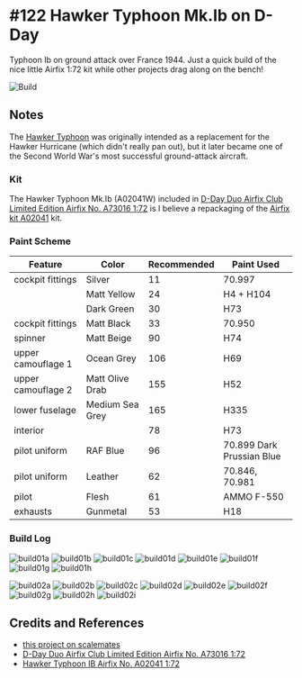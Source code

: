 # #122 Hawker Typhoon Mk.Ib on D-Day

Typhoon Ib on ground attack over France 1944. Just a quick build of the nice little Airfix 1:72 kit while other projects drag along on the bench!

![Build](./assets/MkIb_DDay_build.jpg?raw=true)

## Notes

The [Hawker Typhoon](https://en.wikipedia.org/wiki/Hawker_Typhoon)
was originally intended as a replacement for the Hawker Hurricane (which didn't really pan out), but it later
became one of the Second World War's most successful ground-attack aircraft.

### Kit

The Hawker Typhoon Mk.Ib (A02041W) included in
[D-Day Duo Airfix Club Limited Edition Airfix No. A73016 1:72](https://www.scalemates.com/kits/airfix-a73016-d-day-duo--1514520)
is I believe a repackaging of the
[Airfix kit A02041](https://www.scalemates.com/kits/airfix-a02041-hawker-typhoon-ib--173943)
kit.

### Paint Scheme

| Feature               | Color                | Recommended | Paint Used |
|-----------------------|----------------------|-------------|------------|
| cockpit fittings      | Silver               | 11          | 70.997     |
|                       | Matt Yellow          | 24          | H4 + H104  |
|                       | Dark Green           | 30          | H73        |
| cockpit fittings      | Matt Black           | 33          | 70.950     |
| spinner               | Matt Beige           | 90          | H74        |
| upper camouflage 1    | Ocean Grey           | 106         | H69        |
| upper camouflage 2    | Matt Olive Drab      | 155         | H52        |
| lower fuselage        | Medium Sea Grey      | 165         | H335       |
| interior              |                      | 78          | H73        |
| pilot uniform         | RAF Blue             | 96          | 70.899 Dark Prussian Blue |
| pilot uniform         | Leather              | 62          | 70.846, 70.981           |
| pilot                 | Flesh                | 61          | AMMO F-550    |
| exhausts              | Gunmetal             | 53          | H18           |

### Build Log

![build01a](./assets/build01a.jpg?raw=true)
![build01b](./assets/build01b.jpg?raw=true)
![build01c](./assets/build01c.jpg?raw=true)
![build01d](./assets/build01d.jpg?raw=true)
![build01e](./assets/build01e.jpg?raw=true)
![build01f](./assets/build01f.jpg?raw=true)
![build01g](./assets/build01g.jpg?raw=true)
![build01h](./assets/build01h.jpg?raw=true)

![build02a](./assets/build02a.jpg?raw=true)
![build02b](./assets/build02b.jpg?raw=true)
![build02c](./assets/build02c.jpg?raw=true)
![build02d](./assets/build02d.jpg?raw=true)
![build02e](./assets/build02e.jpg?raw=true)
![build02f](./assets/build02f.jpg?raw=true)
![build02g](./assets/build02g.jpg?raw=true)
![build02h](./assets/build02h.jpg?raw=true)
![build02i](./assets/build02i.jpg?raw=true)

## Credits and References

* [this project on scalemates](https://www.scalemates.com/profiles/mate.php?id=74137&p=projects&project=167755)
* [D-Day Duo Airfix Club Limited Edition Airfix No. A73016 1:72](https://www.scalemates.com/kits/airfix-a73016-d-day-duo--1514520)
* [Hawker Typhoon IB Airfix No. A02041 1:72](https://www.scalemates.com/kits/airfix-a02041-hawker-typhoon-ib--173943)
